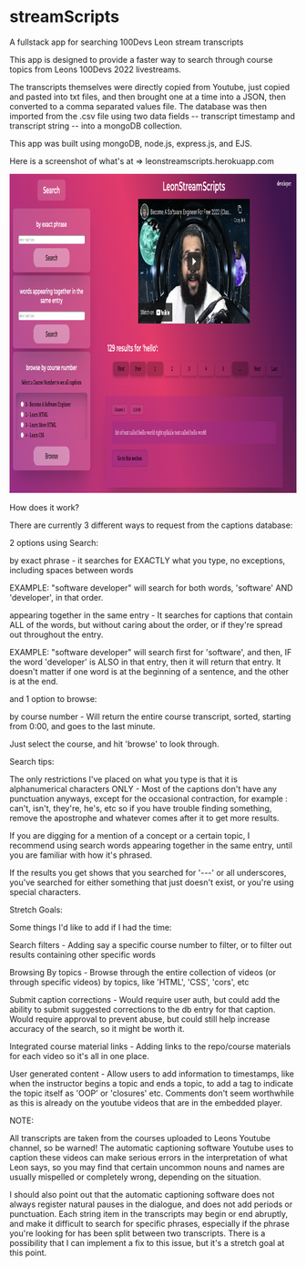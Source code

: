 # streamScripts
A fullstack app for searching 100Devs Leon stream transcripts

This app is designed to provide a faster way to search through course topics from
Leons 100Devs 2022 livestreams.

The transcripts themselves were directly copied from Youtube, just copied and
pasted into txt files, and then brought
one at a time into a JSON, then converted to a comma separated values file. The
database was then imported from the
.csv file using two data fields -- transcript timestamp and transcript string --
into a mongoDB collection.

This app was built using mongoDB, node.js, express.js, and EJS.

Here is a screenshot of what's at => leonstreamscripts.herokuapp.com

<img src="https://github.com/collectivenectar/streamScripts/blob/73c83ccfafc1692ec41723f264a1805ff9d5400c/leonstreamscripts.png" width="1000" height="560">

How does it work?

There are currently 3 different ways to request from the captions database:

2 options using Search:

by exact phrase - it searches for EXACTLY what you type, no exceptions, including
spaces between words

EXAMPLE: "software developer" will search for both words, 'software' AND 'developer',
in that order.

appearing together in the same entry - It searches for captions that contain ALL
of the words, but without caring about the order, or if they're spread out
throughout the entry.

EXAMPLE: "software developer" will search first for 'software', and then, IF the
word 'developer' is ALSO in that entry, then it will return that entry. It doesn't
matter if one word is at the beginning of a sentence, and the other is at the end.

and 1 option to browse:

by course number - Will return the entire course transcript, sorted, starting from
0:00, and goes to the last minute.

Just select the course, and hit 'browse' to look through.

Search tips:

The only restrictions I've placed on what you type is that it is alphanumerical characters
ONLY - Most of the captions don't have any punctuation anyways, except for the occasional
contraction, for example : can't, isn't, they're, he's, etc so if you have trouble finding
something, remove the apostrophe and whatever comes after it to get more results.

If you are digging for a mention of a concept or a certain topic, I recommend
using search words appearing together in the same entry, until you are familiar with
how it's phrased.

If the results you get shows that you searched for '---' or all underscores, you've
searched for either something that just doesn't exist, or you're using special
characters.

Stretch Goals:

Some things I'd like to add if I had the time:

Search filters - Adding say a specific course number to filter, or to filter out
results containing other specific words

Browsing By topics - Browse through the entire collection of videos
(or through specific videos) by topics, like 'HTML', 'CSS', 'cors', etc

Submit caption corrections - Would require user auth, but could add the ability
to submit suggested corrections to the db entry for that caption. Would require
approval to prevent abuse, but could still help increase accuracy of the search,
so it might be worth it.

Integrated course material links - Adding links to the repo/course materials for
each video so it's all in one place.

User generated content - Allow users to add information to timestamps, like
when the instructor begins a topic and ends a topic, to add a tag to indicate the
topic itself as 'OOP' or 'closures' etc. Comments don't seem worthwhile as this is
already on the youtube videos that are in the embedded player.

NOTE:

All transcripts are taken from the courses uploaded to Leons Youtube channel, so
be warned! The automatic captioning software Youtube uses to caption these videos
can make serious errors in the interpretation of what Leon says, so you may find
that certain uncommon nouns and names are usually mispelled or completely wrong,
depending on the situation.

I should also point out that the automatic captioning software does not always
register natural pauses in the dialogue, and does not add periods or punctuation.
Each string item in the transcripts may begin or end abruptly, and make it
difficult to search for specific phrases, especially if the phrase you're looking
for has been split between two transcripts. There is a possibility that I can
implement a fix to this issue, but it's a stretch goal at this point.
